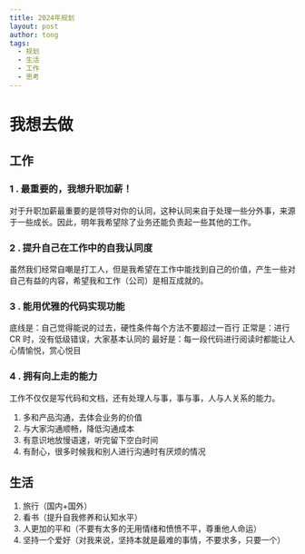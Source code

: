 ```yaml
---
title: 2024年规划
layout: post
author: tong
tags:
  - 规划
  - 生活
  - 工作
  - 思考
---
```

# 我想去做

## 工作

### 1 . 最重要的，我想升职加薪！
对于升职加薪最重要的是领导对你的认同，这种认同来自于处理一些分外事，来源于一些成长。因此，明年我希望除了业务还能负责起一些其他的工作。
### 2 . 提升自己在工作中的自我认同度
虽然我们经常自嘲是打工人，但是我希望在工作中能找到自己的价值，产生一些对自己有益的内容，希望我和工作（公司）是相互成就的。
### 3 . 能用优雅的代码实现功能 
底线是：自己觉得能说的过去，硬性条件每个方法不要超过一百行
正常是：进行 CR 时，没有低级错误，大家基本认同的
最好是：每一段代码进行阅读时都能让人心情愉悦，赏心悦目
### 4 . 拥有向上走的能力
工作不仅仅是写代码和文档，还有处理人与事，事与事，人与人关系的能力。
1. 多和产品沟通，去体会业务的价值
2. 与大家沟通顺畅，降低沟通成本
3. 有意识地放慢语速，听完留下空白时间
4. 有耐心，很多时候我和别人进行沟通时有厌烦的情况

## 生活
1. 旅行（国内+国外）
2. 看书（提升自我修养和认知水平）
3. 人更加的平和（不要有太多的无用情绪和愤愤不平，尊重他人命运）
4. 坚持一个爱好（对我来说，坚持本就是最难的事情，不要求多，只要一个）
